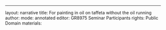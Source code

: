 ---
layout: narrative
title: For painting in oil on taffeta without the oil running
author:
mode: annotated
editor: GR8975 Seminar Participants
rights: Public Domain
materials: 